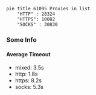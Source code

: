 
```mermaid
pie title 61095 Proxies in list
    "HTTP" : 28324
    "HTTPS": 10082
    "SOCKS" : 30830
```

### Some Info
#### Average Timeout

- mixed: 3.5s
- http: 1.8s
- https: 8.2s
- socks: 5.3s